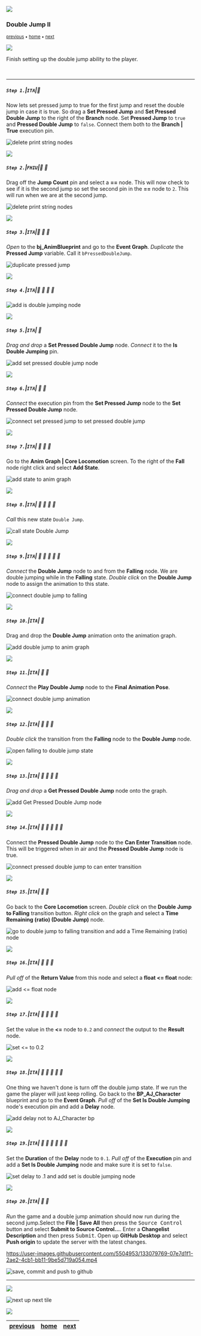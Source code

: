 ![](../images/line3.png)

### Double Jump II

<sub>[previous](../double-jump/README.md#user-content-double-jump) • [home](../README.md#user-content-ue4-animations) • [next](../ramps/README.md#user-content-speed-up--down-ramps)</sub>

![](../images/line3.png)

Finish setting up the double jump ability to the player. 

<br>

---


##### `Step 1.`\|`ITA`|:small_blue_diamond:

Now lets set pressed jump to true for the first jump and reset the double jump in case it is true.  So drag a **Set Pressed Jump** and **Set Pressed Double Jump** to the right of the **Branch** node.  Set **Pressed Jump** to `true` and **Pressed Double Jump** to `false`. Connect them both to the **Branch | True** execution pin.

![delete print string nodes](images/setPressedDoubleFalse.png)

![](../images/line2.png)

##### `Step 2.`\|`FHIU`|:small_blue_diamond: :small_blue_diamond: 

Drag off the **Jump Count** pin and select a **==** node.  This will now check to see if it is the second jump so set the second pin in the **==** node to `2`. This will run when we are at the second jump.

![delete print string nodes](images/checkSecondJump.png)

![](../images/line2.png)

##### `Step 3.`\|`ITA`|:small_blue_diamond: :small_blue_diamond: :small_blue_diamond:

*Open* to the **bj_AnimBlueprint** and go to the **Event Graph**. *Duplicate* the **Pressed Jump** variable. Call it `bPressedDoubleJump`.

![duplicate pressed jump](images/secondBranch.jpg)

![](../images/line2.png)

##### `Step 4.`\|`ITA`|:small_blue_diamond: :small_blue_diamond: :small_blue_diamond: :small_blue_diamond:



![add is double jumping node](images/secondBranch.png)

![](../images/line2.png)

##### `Step 5.`\|`ITA`| :small_orange_diamond:

*Drag and drop* a **Set Pressed Double Jump** node. *Connect* it to the **Is Double Jumping** pin.

![add set pressed double jump node](images/.jpg)

![](../images/line2.png)

##### `Step 6.`\|`ITA`| :small_orange_diamond: :small_blue_diamond:

*Connect* the execution pin from the **Set Pressed Jump** node to the **Set Pressed Double Jump** node.

![connect set pressed jump to set pressed double jump](images/.jpg)

![](../images/line2.png)

##### `Step 7.`\|`ITA`| :small_orange_diamond: :small_blue_diamond: :small_blue_diamond:

Go to the **Anim Graph | Core Locomotion** screen. To the right of the **Fall** node right click and select **Add State**.

![add state to anim graph](images/AddStateForDoubleJump.jpg)

![](../images/line2.png)

##### `Step 8.`\|`ITA`| :small_orange_diamond: :small_blue_diamond: :small_blue_diamond: :small_blue_diamond:

*Call* this new state `Double Jump`.

![call state Double Jump](images/CallItDoubleJumpState.jpg)

![](../images/line2.png)

##### `Step 9.`\|`ITA`| :small_orange_diamond: :small_blue_diamond: :small_blue_diamond: :small_blue_diamond: :small_blue_diamond:

*Connect* the **Double Jump** node to and from the **Falling** node. We are double jumping while in the **Falling** state. *Double click* on the **Double Jump** node to assign the animation to this state.

![connect double jump to falling](images/AddLinkToAndFromDoubleJump.jpg)

![](../images/line2.png)

##### `Step 10.`\|`ITA`| :large_blue_diamond:

Drag and drop the **Double Jump** animation onto the animation graph.

![add double jump to anim graph](images/PlayDoubleJump.jpg)

![](../images/line2.png)

##### `Step 11.`\|`ITA`| :large_blue_diamond: :small_blue_diamond: 

*Connect* the **Play Double Jump** node to the **Final Animation Pose**.

![connect double jump animation](images/ConnectDoubleJumpAnim.jpg)

![](../images/line2.png)


##### `Step 12.`\|`ITA`| :large_blue_diamond: :small_blue_diamond: :small_blue_diamond: 

*Double click* the transition from the **Falling** node to the **Double Jump** node.

![open falling to double jump state](images/DoubleClickFallingToDoubleJump.jpg)

![](../images/line2.png)

##### `Step 13.`\|`ITA`| :large_blue_diamond: :small_blue_diamond: :small_blue_diamond:  :small_blue_diamond: 

*Drag and drop* a **Get Pressed Double Jump** node onto the graph.

![add Get Pressed Double Jump node](images/PressedDoubleJumpDragAndDrop.jpg)

![](../images/line2.png)

##### `Step 14.`\|`ITA`| :large_blue_diamond: :small_blue_diamond: :small_blue_diamond: :small_blue_diamond:  :small_blue_diamond: 

Connect the **Pressed Double Jump** node to the **Can Enter Transition** node. This will be triggered when in air and the **Pressed Double Jump** node is true.

![connect pressed double jump to can enter transition](images/ConnectJumpToTransition.jpg)

![](../images/line2.png)

##### `Step 15.`\|`ITA`| :large_blue_diamond: :small_orange_diamond: 

Go back to the **Core Locomotion** screen. *Double click* on the **Double Jump to Falling** transition button. *Right click* on the graph and select a **Time Remaining (ratio) (Double Jump)** node.

![go to double jump to falling transition and add a Time Remaining (ratio) node](images/DoubleJumpToFallingTrans.jpg)

![](../images/line2.png)

##### `Step 16.`\|`ITA`| :large_blue_diamond: :small_orange_diamond:   :small_blue_diamond: 

*Pull off* of the **Return Value** from this node and select a **float <= float** node:

![add <= float node](images/PullOffLessThan.jpg)

![](../images/line2.png)

##### `Step 17.`\|`ITA`| :large_blue_diamond: :small_orange_diamond: :small_blue_diamond: :small_blue_diamond:

Set the value in the **<=** node to `0.2` and *connect* the output to the **Result** node.

![set <= to 0.2](images/LessThanPointOne.jpg)

![](../images/line2.png)

##### `Step 18.`\|`ITA`| :large_blue_diamond: :small_orange_diamond: :small_blue_diamond: :small_blue_diamond: :small_blue_diamond:

One thing we haven't done is turn off the double jump state. If we run the game the player will just keep rolling. Go back to the **BP_AJ_Character** blueprint and go to the **Event Graph**. *Pull off* of the **Set Is Double Jumping** node's execution pin and add a **Delay** node.

![add delay not to AJ_Character bp](images/DelayAfterDoubleJump.jpg)

![](../images/line2.png)

##### `Step 19.`\|`ITA`| :large_blue_diamond: :small_orange_diamond: :small_blue_diamond: :small_blue_diamond: :small_blue_diamond: :small_blue_diamond:

Set the **Duration** of the **Delay** node to `0.1`. *Pull off* of the **Execution** pin and add a **Set Is Double Jumping** node and make sure it is set to `false`.

![set delay to .1 and add set is double jumping node](images/IsJumpingFalse.jpg)

![](../images/line2.png)

##### `Step 20.`\|`ITA`| :large_blue_diamond: :large_blue_diamond:

*Run* the game and a double jump animation should now run during the second jump.Select the **File | Save All** then press the <kbd>Source Control</kbd> button and select **Submit to Source Control...**. Enter a **Changelist Description** and then press <kbd>Submit</kbd>. Open up **GitHub Desktop** and select **Push origin** to update the server with the latest changes.

https://user-images.githubusercontent.com/5504953/133079769-07e7d1f1-2ae2-4cb1-bb11-9be5d719a054.mp4

![save, commit and push to github](images/GitHub.png)
___


![](../images/line1.png)

<!-- <img src="https://via.placeholder.com/1000x100/45D7CA/000000/?text=Next Up - Speed Up / Down Ramps"> -->
![next up next tile](images/banner.png)

![](../images/line1.png)

| [previous](../double-jump/README.md#user-content-double-jump)| [home](../README.md#user-content-ue4-animations) | [next](../ramps/README.md#user-content-speed-up--down-ramps)|
|---|---|---|

